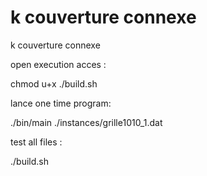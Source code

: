 # k couverture connexe
 k couverture connexe



open execution acces :




chmod u+x ./build.sh 




lance one time program:




./bin/main ./instances/grille1010_1.dat 




test all files : 




./build.sh

